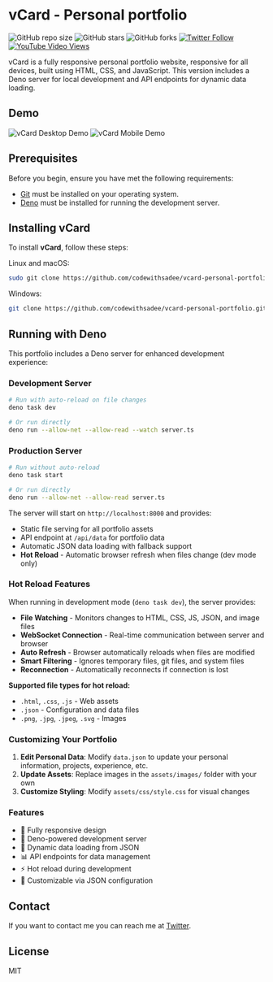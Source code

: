 # vCard - Personal portfolio

![GitHub repo size](https://img.shields.io/github/repo-size/codewithsadee/vcard-personal-portfolio)
![GitHub stars](https://img.shields.io/github/stars/codewithsadee/vcard-personal-portfolio?style=social)
![GitHub forks](https://img.shields.io/github/forks/codewithsadee/vcard-personal-portfolio?style=social)
[![Twitter Follow](https://img.shields.io/twitter/follow/codewithsadee_?style=social)](https://twitter.com/intent/follow?screen_name=codewithsadee_)
[![YouTube Video Views](https://img.shields.io/youtube/views/SoxmIlgf2zM?style=social)](https://youtu.be/SoxmIlgf2zM)

vCard is a fully responsive personal portfolio website, responsive for all devices, built using HTML, CSS, and JavaScript. This version includes a Deno server for local development and API endpoints for dynamic data loading.

## Demo

![vCard Desktop Demo](./website-demo-image/desktop.png "Desktop Demo")
![vCard Mobile Demo](./website-demo-image/mobile.png "Mobile Demo")

## Prerequisites

Before you begin, ensure you have met the following requirements:

- [Git](https://git-scm.com/downloads "Download Git") must be installed on your operating system.
- [Deno](https://deno.land/manual@v1.37.0/getting_started/installation "Install Deno") must be installed for running the development server.

## Installing vCard

To install **vCard**, follow these steps:

Linux and macOS:

```bash
sudo git clone https://github.com/codewithsadee/vcard-personal-portfolio.git
```

Windows:

```bash
git clone https://github.com/codewithsadee/vcard-personal-portfolio.git
```

## Running with Deno

This portfolio includes a Deno server for enhanced development experience:

### Development Server

```bash
# Run with auto-reload on file changes
deno task dev

# Or run directly
deno run --allow-net --allow-read --watch server.ts
```

### Production Server

```bash
# Run without auto-reload
deno task start

# Or run directly
deno run --allow-net --allow-read server.ts
```

The server will start on `http://localhost:8000` and provides:

- Static file serving for all portfolio assets
- API endpoint at `/api/data` for portfolio data
- Automatic JSON data loading with fallback support
- **Hot Reload** - Automatic browser refresh when files change (dev mode only)

### Hot Reload Features

When running in development mode (`deno task dev`), the server provides:

- **File Watching** - Monitors changes to HTML, CSS, JS, JSON, and image files
- **WebSocket Connection** - Real-time communication between server and browser
- **Auto Refresh** - Browser automatically reloads when files are modified
- **Smart Filtering** - Ignores temporary files, git files, and system files
- **Reconnection** - Automatically reconnects if connection is lost

**Supported file types for hot reload:**

- `.html`, `.css`, `.js` - Web assets
- `.json` - Configuration and data files
- `.png`, `.jpg`, `.jpeg`, `.svg` - Images

### Customizing Your Portfolio

1. **Edit Personal Data**: Modify `data.json` to update your personal information, projects, experience, etc.
2. **Update Assets**: Replace images in the `assets/images/` folder with your own
3. **Customize Styling**: Modify `assets/css/style.css` for visual changes

### Features

- 📱 Fully responsive design
- 🚀 Deno-powered development server
- 🔄 Dynamic data loading from JSON
- 📊 API endpoints for data management
- ⚡ Hot reload during development
- 🎨 Customizable via JSON configuration

## Contact

If you want to contact me you can reach me at [Twitter](https://www.x.com/codewithsadee_).

## License

MIT
